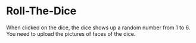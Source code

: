 # Roll-The-Dice
When clicked on the dice, the dice shows up a random number from 1 to 6.
You need to upload the pictures of faces of the dice.
